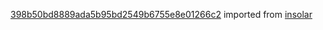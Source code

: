 [398b50bd8889ada5b95bd2549b6755e8e01266c2](https://github.com/insolar/insolar/commit/398b50bd8889ada5b95bd2549b6755e8e01266c2) imported from [insolar](https://github.com/insolar/insolar)
